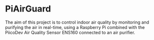 # PiAirGuard
The aim of this project is to control indoor air quality by monitoring and purifying the air in real-time, using a Raspberry Pi combined with the PiicoDev Air Quality Sensor ENS160 connected to an air purifier.
